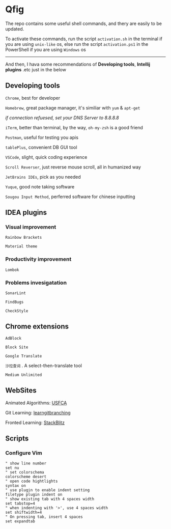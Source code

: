 # Qfig

The repo contains some useful shell commands, and thery are easily to be updated. 

To activate these commands, run the script `activation.sh` in the terminal if you are using `unix-like` os, 
else run the script `activation.ps1` in the PowerShell if you are using `Windows` os

---

And then, I hava some recommendations of **Developing tools**, **Intellij plugins** .etc just in the below

## Developing tools

`Chrome`, best for developer

`Homebrew`, great package manager, it's similiar with `yum` & `apt-get`

*if connection refuesed, set your DNS Server to 8.8.8.8*

`iTerm`, better than terminal, by the way, `oh-my-zsh` is a good friend

`Postman`, useful for testing you apis

`tablePlus`, convenient DB GUI tool

`VSCode`, slight, quick coding experience

`Scroll Reverser`, just reverse mouse scroll, all in humanized way

`JetBrains IDEs`, pick as you needed

`Yuque`, good note taking software

`Sougou Input Method`, perferred software for chinese inputting

## IDEA plugins

### Visual improvement

`Rainbow Brackets`

`Material theme`

### Productivity improvement

`Lombok`

### Problems invesigatation

`SonarLint`

`FindBugs`

`CheckStyle`

## Chrome extensions

`AdBlock`

`Block Site`

`Google Translate`

`沙拉查词` . A select-then-translate tool

`Medium Unlimited`

## WebSites

Animated Algorithms: [USFCA](https://www.cs.usfca.edu/~galles/visualization/Algorithms.html)

Git Learning: [learngitbranching](https://learngitbranching.js.org/)

Fronted Learning: [StackBlitz](https://stackblitz.com/)

## Scripts

### Configure Vim

```
" show line number 
set nu
" set colorschema 
colorscheme desert
" open code hightlights
syntax on
" use plugin to enable indent setting
filetype plugin indent on
" show existing tab with 4 spaces width
set tabstop=4
" when indenting with '>', use 4 spaces width
set shiftwidth=4
" On pressing tab, insert 4 spaces
set expandtab
```
